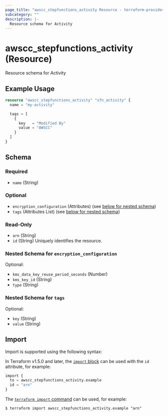 ```yaml
---
page_title: "awscc_stepfunctions_activity Resource - terraform-provider-awscc"
subcategory: ""
description: |-
  Resource schema for Activity
---
```


# awscc_stepfunctions_activity (Resource)

Resource schema for Activity

## Example Usage
```terraform
resource "awscc_stepfunctions_activity" "sfn_activity" {
  name = "my-activity"

  tags = [
    {
      key   = "Modified By"
      value = "AWSCC"
    }
  ]
}
```

<!-- schema generated by tfplugindocs -->
## Schema

### Required

- `name` (String)

### Optional

- `encryption_configuration` (Attributes) (see [below for nested schema](#nestedatt--encryption_configuration))
- `tags` (Attributes List) (see [below for nested schema](#nestedatt--tags))

### Read-Only

- `arn` (String)
- `id` (String) Uniquely identifies the resource.

<a id="nestedatt--encryption_configuration"></a>
### Nested Schema for `encryption_configuration`

Optional:

- `kms_data_key_reuse_period_seconds` (Number)
- `kms_key_id` (String)
- `type` (String)


<a id="nestedatt--tags"></a>
### Nested Schema for `tags`

Optional:

- `key` (String)
- `value` (String)

## Import

Import is supported using the following syntax:

In Terraform v1.5.0 and later, the [`import` block](https://developer.hashicorp.com/terraform/language/import) can be used with the `id` attribute, for example:

```terraform
import {
  to = awscc_stepfunctions_activity.example
  id = "arn"
}
```

The [`terraform import` command](https://developer.hashicorp.com/terraform/cli/commands/import) can be used, for example:

```shell
$ terraform import awscc_stepfunctions_activity.example "arn"
```
